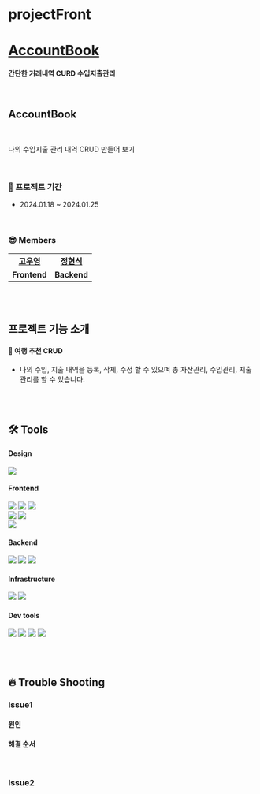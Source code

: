 # projectFront

# [AccountBook]()

<b>간단한 거래내역 CURD 수입지출관리</b>

<br />

## AccountBook

<br />

나의 수입지출 관리 내역 CRUD 만들어 보기

<br/>

### 📆 프로젝트 기간

- 2024.01.18 ~ 2024.01.25

<br/>

### 😎 Members

<table>
   <tr>
    <td align="center"><b><a href="https://github.com/simpleProjectTeam/projectFront_2">고우영</a></b></td>
    <td align="center"><b><a href="https://github.com/simpleProjectTeam/projectBack_2">정현식</a></b></td>
  </tr>
  <tr>
    <td align="center"><b>Frontend</b></td>
    <td align="center"><b>Backend</b></td>
  </tr>
</table>

<br/>
<br/>

## 프로젝트 기능 소개

#### 🐰 여행 추천 CRUD

- 나의 수입, 지출 내역을 등록, 삭제, 수정 할 수 있으며 총 자산관리, 수입관리, 지출관리를 할 수 있습니다.


<br/>
<br/>

## 🛠 Tools

#### Design

<p>
  <img src="https://img.shields.io/badge/Figma-F24E1E?style=for-the-badge&logo=Figma&logoColor=white"/>
</p>

#### Frontend

<p>
  <img src="https://img.shields.io/badge/javascript-F7DF1E?style=for-the-badge&logo=javascript&logoColor=black">
  <img src="https://img.shields.io/badge/html-E34F26?style=for-the-badge&logo=html5&logoColor=white">
  <img src="https://img.shields.io/badge/css-1572B6?style=for-the-badge&logo=css3&logoColor=white">
  <br>
  <img src="https://img.shields.io/badge/React-61DAFB?style=for-the-badge&logo=React&logoColor=black">
  <img src="https://img.shields.io/badge/React_Router-CA4245?style=for-the-badge&logo=react-router&logoColor=white">
  <br>
  <img src="https://img.shields.io/badge/Fetch_API-F7DF1E?style=for-the-badge&logo=fetch-api&logoColor=black">
</p>

#### Backend

<p>
  <img src="https://img.shields.io/badge/PostgreSQL-336791?style=for-the-badge&logo=postgresql&logoColor=white">
  <img src="https://img.shields.io/badge/Express-000000?style=for-the-badge&logo=express&logoColor=white">
  <img src="https://img.shields.io/badge/Node.js-339933?style=for-the-badge&logo=node.js&logoColor=white">
</p>

#### Infrastructure

<p>
  <img src="https://img.shields.io/badge/Fly.io-2B7AC9?style=for-the-badge&logo=fly.io&logoColor=white">
  <img src="https://img.shields.io/badge/Vercel-000000?style=for-the-badge&logo=vercel&logoColor=white">
</p>

#### Dev tools

<p> 
  <img src="https://img.shields.io/badge/Visual%20Studio%20Code-0078d7.svg?style=for-the-badge&logo=visual-studio-code&logoColor=white">
  <img src="https://img.shields.io/badge/git-%23F05033.svg?style=for-the-badge&logo=git&logoColor=white">
  <img src="https://img.shields.io/badge/github-%23121011.svg?style=for-the-badge&logo=github&logoColor=white">
  <img src="https://img.shields.io/badge/Postman-FF6C37?style=for-the-badge&logo=postman&logoColor=white">
</p>

<br>
<br>

## 🔥 Trouble Shooting

### Issue1

#### 원인

#### 해결 순서

<br/>

### Issue2

<br>
<br>
